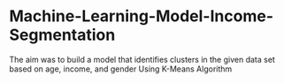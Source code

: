 # Machine-Learning-Model-Income-Segmentation
The aim was to build a model that identifies clusters in the given data set based on age, income, and gender  Using K-Means Algorithm
